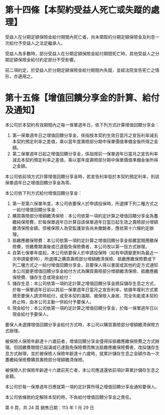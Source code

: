 # 第十四條【本契約受益人死亡或失蹤的處理】

受益人在分期定額保險金給付期間內死亡者，尚未領取的分期定額保險金及利息一次給付予受益人之法定繼承人。

受益人為多數時，部分受益人在分期定額保險金給付期間死亡時，其他受益人之分期定額保險金給付約定部分不受影響。

前二項約定，於受益人於分期定額保險金給付期間內失蹤，並經法院宣告死亡之情形，亦適用之。

# 第十五條【增值回饋分享金的計算、給付及通知】

本公司於本契約有效期間內之每一保單週年日，依下列方式計算增值回饋分享金：

1. 第一保單週年日之增值回饋分享金，係指按本契約生效日當月之宣告利率減去本契約預定利率之差值，乘以當年度壽險部分期中保單價值準備金後所得之金額。
2. 第二保單週年日起之增值回饋分享金，係指按前一保單週年日當月之宣告利率減去本契約預定利率之差值，乘以當年度壽險部分期中保單價值準備金後所得之金額。

本公司依前項方式計算增值回饋分享金時，若宣告利率低於本契約預定利率，則該保單週年日之增值回饋分享金為零。

本公司依下列方式給付增值回饋分享金：

1. 第一至第六保單年度，本公司依要保人於申請投保時，所選擇下列二種方式之ㄧ給付增值回饋分享金：
1. 購買壽險部分增額繳清保險：本公司依第一項約定計算之增值回饋分享金為躉繳純保險費，於每保單週年日計算自該保單週年日當日起生效之壽險部分增額繳清保險金額。但被保險人為受監護宣告尚未撤銷者，應依第十六條約定辦理。
2. 抵繳應繳保險費：本公司依第一項約定計算之增值回饋分享金抵繳當期應繳保險費，但繳費期滿後或已達豁免保險費者，本公司改以第一目方式辦理。
2. 自第七保單年度起，本公司依要保人於申請投保時（如有申請變更則為最近一次申請變更時），所選擇之購買壽險部分增額繳清保險、抵繳應繳保險費或下列二種方式之一給付增值回饋分享金，且要保人得以書面或其他約定方式通知本公司變更增值回饋分享金給付方式為購買壽險部分增額繳清保險、抵繳應繳保險費、儲存生息或現金給付：
1. 儲存生息：本公司依第一項約定計算之增值回饋分享金將採儲存生息之方式，於每一保單週年日前以其前一保單週年日當月之宣告利率，依據年複利方式累積至要保人請求時給付，或至本契約滿期、被保險人身故、完全失能或本契約終止時，由本公司主動一併給付予要保人。
2. 現金給付：本公司依第一項約定計算之增值回饋分享金，於每一保單週年日以現金給付予要保人。

要保人未選擇增值回饋分享金給付方式時，本公司以購買壽險部分增額繳清保險方式辦理。

被保險人保險年齡達十六歲前者，增值回饋分享金僅得採抵繳應繳保險費之方式辦理。但因繳費期間已屆滿或已達豁免保險費而無法抵繳應繳保險費者，改採儲存生息方式辦理，並於被保險人保險年齡達十六歲時，就累計儲存生息之金額作為一次躉繳純保險費購買壽險部分增額繳清保險。

被保險人於保險年齡達十六歲前死亡者，本公司應退還依前項計算累計儲存生息之金額。

本公司於每一保單週年日應就第一項約定計算所得之增值回饋分享金通知要保人。

本公司依條款約定解除本契約時，不負給付增值回饋分享金之責任。

第 6 頁，共 24 頁 銷售日期：113 年 1 月 29 日